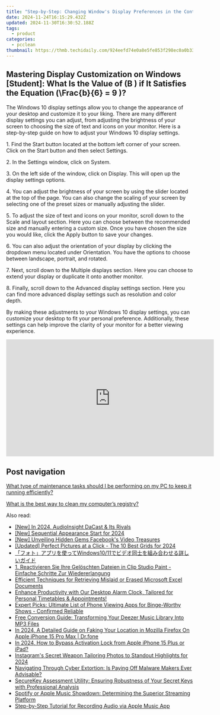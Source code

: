 ```yaml
---
title: "Step-by-Step: Changing Window's Display Preferences in the Control Panel with Insights by YL Software"
date: 2024-11-24T16:15:29.432Z
updated: 2024-11-30T16:30:52.188Z
tags:
  - product
categories:
  - pcclean
thumbnail: https://thmb.techidaily.com/924eefd74e0a8e5fe853f298ec0a0b33bfecd9ce28f70a0090979c17f5a4bfa6.jpg
---
```


## Mastering Display Customization on Windows [Student]: What Is the Value of \(B \) if It Satisfies the Equation \(\Frac{b}{6} = 9 \)?

The Windows 10 display settings allow you to change the appearance of your desktop and customize it to your liking. There are many different display settings you can adjust, from adjusting the brightness of your screen to choosing the size of text and icons on your monitor. Here is a step-by-step guide on how to adjust your Windows 10 display settings. 

1\. Find the Start button located at the bottom left corner of your screen. Click on the Start button and then select Settings.

2\. In the Settings window, click on System.

3\. On the left side of the window, click on Display. This will open up the display settings options. 

4\. You can adjust the brightness of your screen by using the slider located at the top of the page. You can also change the scaling of your screen by selecting one of the preset sizes or manually adjusting the slider.

5\. To adjust the size of text and icons on your monitor, scroll down to the Scale and layout section. Here you can choose between the recommended size and manually entering a custom size. Once you have chosen the size you would like, click the Apply button to save your changes.

6\. You can also adjust the orientation of your display by clicking the dropdown menu located under Orientation. You have the options to choose between landscape, portrait, and rotated.

7\. Next, scroll down to the Multiple displays section. Here you can choose to extend your display or duplicate it onto another monitor.

8\. Finally, scroll down to the Advanced display settings section. Here you can find more advanced display settings such as resolution and color depth. 

By making these adjustments to your Windows 10 display settings, you can customize your desktop to fit your personal preference. Additionally, these settings can help improve the clarity of your monitor for a better viewing experience.

<!-- affiliate ads begin -->
<iframe width="560" height="315" src="https://www.youtube.com/embed/3koT_-kvbks?si=sQV7FzPiz6GYITrE" title="YouTube video player" frameborder="0" allow="accelerometer; autoplay; clipboard-write; encrypted-media; gyroscope; picture-in-picture; web-share" referrerpolicy="strict-origin-when-cross-origin" allowfullscreen></iframe>
<!-- affiliate ads end -->

## Post navigation

[What type of maintenance tasks should I be performing on my PC to keep it running efficiently?](https://tools.techidaily.com/pcclean/products/)

[What is the best way to clean my computer’s registry?](https://tools.techidaily.com/pcclean/products/)

<ins class="adsbygoogle"
     style="display:block"
     data-ad-format="autorelaxed"
     data-ad-client="ca-pub-7571918770474297"
     data-ad-slot="1223367746"></ins>

<ins class="adsbygoogle"
     style="display:block"
     data-ad-client="ca-pub-7571918770474297"
     data-ad-slot="8358498916"
     data-ad-format="auto"
     data-full-width-responsive="true"></ins>

<span class="atpl-alsoreadstyle">Also read:</span>
<div><ul>
<li><a href="https://fox-helps.techidaily.com/new-in-2024-audioinsight-dacast-and-its-rivals/"><u>[New] In 2024, AudioInsight DaCast & Its Rivals</u></a></li>
<li><a href="https://fox-links.techidaily.com/new-sequential-appearance-start-for-2024/"><u>[New] Sequential Appearance Start for 2024</u></a></li>
<li><a href="https://facebook-video-recording.techidaily.com/new-unveiling-hidden-gems-facebooks-video-treasures/"><u>[New] Unveiling Hidden Gems Facebook's Video Treasures</u></a></li>
<li><a href="https://fox-glue.techidaily.com/updated-perfect-pictures-at-a-click-the-10-best-grids-for-2024/"><u>[Updated] Perfect Pictures at a Click - The 10 Best Grids for 2024</u></a></li>
<li><a href="https://discord-videos.techidaily.com/windows1011/"><u>「フォト」アプリを使ってWindows10/11でビデオ同士を組み合わせる詳しいガイド</u></a></li>
<li><a href="https://win-bytes.techidaily.com/1-reactivieren-sie-ihre-geloschten-dateien-in-clip-studio-paint-einfache-schritte-zur-wiedererlangung/"><u>1. Reactivieren Sie Ihre Gelöschten Dateien in Clip Studio Paint - Einfache Schritte Zur Wiedererlangung</u></a></li>
<li><a href="https://discover-fantastic.techidaily.com/efficient-techniques-for-retrieving-mislaid-or-erased-microsoft-excel-documents/"><u>Efficient Techniques for Retrieving Mislaid or Erased Microsoft Excel Documents</u></a></li>
<li><a href="https://discover-fantastic.techidaily.com/enhance-productivity-with-our-desktop-alarm-clock-tailored-for-personal-timetables-and-appointments/"><u>Enhance Productivity with Our Desktop Alarm Clock, Tailored for Personal Timetables & Appointments!</u></a></li>
<li><a href="https://discover-fantastic.techidaily.com/expert-picks-ultimate-list-of-phone-viewing-apps-for-binge-worthy-shows-confirmed-reliable/"><u>Expert Picks: Ultimate List of Phone Viewing Apps for Binge-Worthy Shows - Confirmed Reliable</u></a></li>
<li><a href="https://discover-fantastic.techidaily.com/free-conversion-guide-transforming-your-deezer-music-library-into-mp3-files/"><u>Free Conversion Guide: Transforming Your Deezer Music Library Into MP3 Files</u></a></li>
<li><a href="https://fake-location.techidaily.com/in-2024-a-detailed-guide-on-faking-your-location-in-mozilla-firefox-on-apple-iphone-15-pro-max-drfone-by-drfone-virtual-ios/"><u>In 2024, A Detailed Guide on Faking Your Location in Mozilla Firefox On Apple iPhone 15 Pro Max | Dr.fone</u></a></li>
<li><a href="https://activate-lock.techidaily.com/in-2024-how-to-bypass-activation-lock-from-apple-iphone-15-plus-or-ipad-by-drfone-ios/"><u>In 2024, How to Bypass Activation Lock from Apple iPhone 15 Plus or iPad?</u></a></li>
<li><a href="https://instagram-video-recordings.techidaily.com/instagrams-secret-weapon-tailoring-photos-to-standout-highlights-for-2024/"><u>Instagram's Secret Weapon Tailoring Photos to Standout Highlights for 2024</u></a></li>
<li><a href="https://discover-fantastic.techidaily.com/navigating-through-cyber-extortion-is-paying-off-malware-makers-ever-advisable/"><u>Navigating Through Cyber Extortion: Is Paying Off Malware Makers Ever Advisable?</u></a></li>
<li><a href="https://discover-fantastic.techidaily.com/securekey-assessment-utility-ensuring-robustness-of-your-secret-keys-with-professional-analysis/"><u>SecureKey Assessment Utility: Ensuring Robustness of Your Secret Keys with Professional Analysis</u></a></li>
<li><a href="https://discover-fantastic.techidaily.com/spotify-or-apple-music-showdown-determining-the-superior-streaming-platform/"><u>Spotify or Apple Music Showdown: Determining the Superior Streaming Platform</u></a></li>
<li><a href="https://discover-fantastic.techidaily.com/step-by-step-tutorial-for-recording-audio-via-apple-music-app/"><u>Step-by-Step Tutorial for Recording Audio via Apple Music App</u></a></li>
</ul></div>

